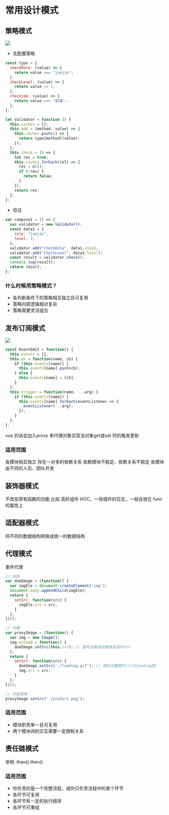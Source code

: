 # 常用设计模式
## 策略模式

![](https://pub-a953275fa2c34c18b80fc1f84e3ea746.r2.dev/xiaowo/2023/08/08fe0dcf26c221ca6173801897f5e726.webp)
<!-- ![](https://p3-juejin.byteimg.com/tos-cn-i-k3u1fbpfcp/686f57c143284ecf9c00b48f3464b3b8~tplv-k3u1fbpfcp-zoom-in-crop-mark:1304:0:0:0.awebp) -->

- 先配置策略
```js
const type = {
  checkRole: (value) => {
    return value === "juejin";
  },
  checkLevel: (value) => {
    return value >= 1;
  },
  checkjob: (value) => {
    return value === "前端";
  },
};

let Validator = function () {
  this.caches = [];
  this.add = (method, value) => {
    this.caches.push(() => {
      return type[method](value);
    });
  };
  this.check = () => {
    let res = true;
    this.caches.forEach((el) => {
      res = el();
      if (!res) {
        return false;
      }
    });
    return res;
  };
};
```
- 验证
``` js
var compose1 = () => {
  var validator = new Validator();
  const data1 = {
    role: "juejin",
    level: 3,
  };
  validator.add("checkRole", data1.role);
  validator.add("checkLevel", data1.level);
  const result = validator.check();
  console.log(result);
  return result;
};
```

### 什么时候用策略模式？
- 各判断条件下的策略相互独立且可复用
- 策略内部逻辑相对复杂
- 策略需要灵活组合


## 发布订阅模式

![](https://pub-a953275fa2c34c18b80fc1f84e3ea746.r2.dev/xiaowo/2023/08/d91f67312326797fb5a12672cb29b078.webp)
<!-- ![](https://p3-juejin.byteimg.com/tos-cn-i-k3u1fbpfcp/66f97bd23566468182554fbac39fd009~tplv-k3u1fbpfcp-zoom-in-crop-mark:1304:0:0:0.awebp) -->
``` js
const EventEmit = function() {
  this.events = {};
  this.on = function(name, cb) {
    if (this.events[name]) {
      this.events[name].push(cb);
    } else {
      this.events[name] = [cb];
    }
  };
  this.trigger = function(name, ...arg) {
    if (this.events[name]) {
      this.events[name].forEach(eventListener => {
        eventListener(...arg);
      });
    }
  };
};
```
vue 的话会加入proxy 来代理对象实现当对象get或set 时的触发更新

### 适用范围
各模块相互独立
存在一对多的依赖关系
依赖模块不稳定、依赖关系不稳定
各模块由不同的人员、团队开发

## 装饰器模式
不改变原有函数的功能
比如 高阶组件 HOC，一些插件的日志，一般会放在 func 的属性上

## 适配器模式
将不同的数据结构转换成统一的数据结构

## 代理模式
事件代理

``` js
// 本体
var domImage = (function() {
  var imgEle = document.createElement('img');
  document.body.appendChild(imgEle);
  return {
    setSrc: function(src) {
      imgEle.src = src;
    }
  };
})();

// 代理
var proxyImage = (function() {
  var img = new Image();
  img.onload = function() {
    domImage.setSrc(this.src); // 图片加载完设置真实图片src
  };
  return {
    setSrc: function(src) {
      domImage.setSrc('./loading.gif'); // 预先设置图片src为loading图
      img.src = src;
    }
  };
})();

// 外部调用
proxyImage.setSrc('./product.png');

```
### 适用范围
- 模块职责单一且可复用
- 两个模块间的交互需要一定限制关系


## 责任链模式
举例 .then().then()

### 适用范围
- 你负责的是一个完整流程，或你只负责流程中的某个环节
- 各环节可复用
- 各环节有一定的执行顺序
- 各环节可重组